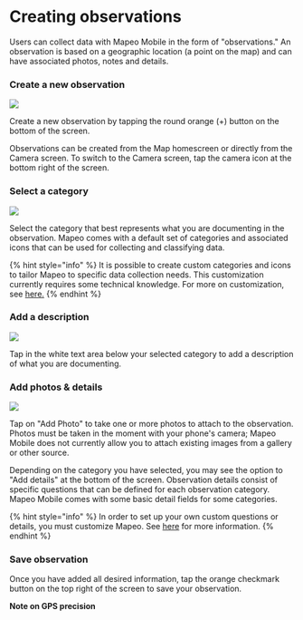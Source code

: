 # Creating observations

Users can collect data with Mapeo Mobile in the form of "observations." An observation is based on a geographic location \(a point on the map\) and can have associated photos, notes and details.

### Create a new observation

![](../../.gitbook/assets/mm-homescreen%20%281%29.png)

Create a new observation by tapping the round orange \(+\) button on the bottom of the screen. 

Observations can be created from the Map homescreen or directly from the Camera screen. To switch to the Camera screen, tap the camera icon at the bottom right of the screen.

### Select a category

![](../../.gitbook/assets/mm-categories.png)

Select the category that best represents what you are documenting in the observation. Mapeo comes with a default set of categories and associated icons that can be used for collecting and classifying data. 

{% hint style="info" %}
It is possible to create custom categories and icons to tailor Mapeo to specific data collection needs. This customization currently requires some technical knowledge. For more on customization, see [here.](../pre-launch-deployment-preparation/creating-custom-configurations.md)
{% endhint %}

### Add a description

![](../../.gitbook/assets/mm-new-observation.png)

Tap in the white text area below your selected category to add a description of what you are documenting.

### Add photos & details

![](../../.gitbook/assets/mm-observation-add-details.png)

Tap on "Add Photo" to take one or more photos to attach to the observation.  Photos must be taken in the moment with your phone's camera; Mapeo Mobile does not currently allow you to attach existing images from a gallery or other source.

Depending on the category you have selected, you may see the option to "Add details" at the bottom of the screen. Observation details consist of specific questions that can be defined for each observation category. Mapeo Mobile comes with some basic detail fields for some categories. 

{% hint style="info" %}
In order to set up your own custom questions or details, you must customize Mapeo. See [here](../pre-launch-deployment-preparation/creating-custom-configurations.md) for more information.
{% endhint %}

### Save observation

Once you have added all desired information, tap the orange checkmark button on the top right of the screen to save your observation.

**Note on GPS precision**

